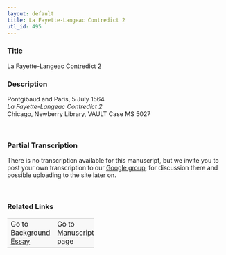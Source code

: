 ```yaml
---  
layout: default  
title: La Fayette-Langeac Contredict 2  
utl_id: 495
---
```


### Title

La Fayette-Langeac Contredict 2

### Description

<p>Pontgibaud and Paris, 5 July 1564<br /><em>La Fayette-Langeac Contredict 2</em><br />
Chicago, Newberry Library, VAULT Case MS 5027</p>
<p> </p>


### Partial Transcription

<p>There is no transcription available for this manuscript, but we invite you to post your own transcription to our <a href="https://paleography.library.utoronto.ca/content/group-work">Google group</a>, for discussion there and possible uploading to the site later on.</p>
<p> </p>


### Related Links

<table border="0.5" cellpadding="1" cellspacing="1" style="width: 200px; background-color:#F8F8F8;">
    <tbody style="border-color:#ccc">
        <tr style="border-color:#ccc">
            <td>Go to <a href="https://centerfordigitalhumanities.github.io/Newberry-French-paleography/essay/495" target="_blank">Background Essay</a></td>
            <td>Go to <a href="https://centerfordigitalhumanities.github.io/Newberry-French-paleography/www/record.html?id=495" target="_blank">Manuscript</a> page</td>
        </tr>
    </tbody>
</table>
